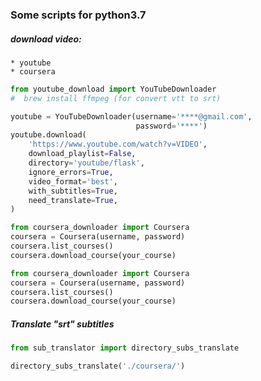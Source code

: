 ### Some scripts for python3.7

##### download video:
    * youtube
    * coursera


```python
from youtube_download import YouTubeDownloader
#  brew install ffmpeg (for convert vtt to srt)

youtube = YouTubeDownloader(username='****@gmail.com',
                            password='****')
youtube.download(
    'https://www.youtube.com/watch?v=VIDEO',
    download_playlist=False,
    directory='youtube/flask',
    ignore_errors=True,
    video_format='best',
    with_subtitles=True,
    need_translate=True,
)
```

```python
from coursera_downloader import Coursera
coursera = Coursera(username, password)
coursera.list_courses()
coursera.download_course(your_course)
```

```python
from coursera_downloader import Coursera
coursera = Coursera(username, password)
coursera.list_courses()
coursera.download_course(your_course)
```

##### Translate "srt" subtitles

```python
from sub_translator import directory_subs_translate

directory_subs_translate('./coursera/')
```